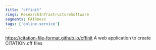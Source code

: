 ```yaml
---
title: "cffinit"
rings: ResearchInfrastructureSoftware
segments: FAIRness
tags: ['online-service']
---
```

https://citation-file-format.github.io/cffinit
A web application to create CITATION.cff files
